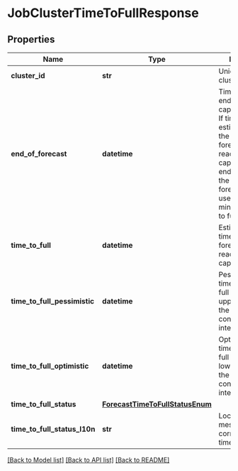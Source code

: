 # JobClusterTimeToFullResponse

## Properties
Name | Type | Description | Notes
------------ | ------------- | ------------- | -------------
**cluster_id** | **str** | Unique ID of the cluster. | [optional] 
**end_of_forecast** | **datetime** | Timestamp of the end of the capacity forecast. If time to full estimates are null, the relevant forecast does not reach full capacity before it ends.  In this case the end of the forecast can be used as a minimum for time to full.  | [optional] 
**time_to_full** | **datetime** | Estimated date-time at which the forecast value will reach full capacity. | [optional] 
**time_to_full_pessimistic** | **datetime** | Pessimistic date-time for time to full based on the upper bound of the forecast 95% confidence interval. | [optional] 
**time_to_full_optimistic** | **datetime** | Optimistic date-time for time to full based on the lower bound of the forecast 95% confidence interval. | [optional] 
**time_to_full_status** | [**ForecastTimeToFullStatusEnum**](ForecastTimeToFullStatusEnum.md) |  | [optional] 
**time_to_full_status_l10n** | **str** | Localized message string corresponding to time_to_full_status | [optional] 

[[Back to Model list]](../README.md#documentation-for-models) [[Back to API list]](../README.md#documentation-for-api-endpoints) [[Back to README]](../README.md)


